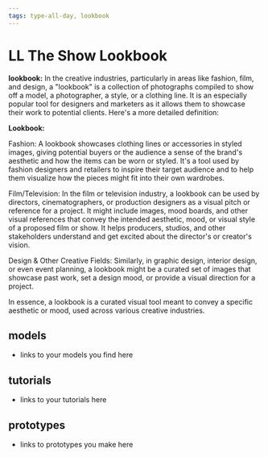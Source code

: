 ```yaml
---
tags: type-all-day, lookbook
---
```


# LL The Show Lookbook

**lookbook:** In the creative industries, particularly in areas like fashion, film, and design, a "lookbook" is a collection of photographs compiled to show off a model, a photographer, a style, or a clothing line. It is an especially popular tool for designers and marketers as it allows them to showcase their work to potential clients. Here's a more detailed definition:

**Lookbook:**

Fashion: A lookbook showcases clothing lines or accessories in styled images, giving potential buyers or the audience a sense of the brand's aesthetic and how the items can be worn or styled. It's a tool used by fashion designers and retailers to inspire their target audience and to help them visualize how the pieces might fit into their own wardrobes.

Film/Television: In the film or television industry, a lookbook can be used by directors, cinematographers, or production designers as a visual pitch or reference for a project. It might include images, mood boards, and other visual references that convey the intended aesthetic, mood, or visual style of a proposed film or show. It helps producers, studios, and other stakeholders understand and get excited about the director's or creator's vision.

Design & Other Creative Fields: Similarly, in graphic design, interior design, or even event planning, a lookbook might be a curated set of images that showcase past work, set a design mood, or provide a visual direction for a project.

In essence, a lookbook is a curated visual tool meant to convey a specific aesthetic or mood, used across various creative industries.


## models

- links to your models you find here

## tutorials

- links to your tutorials here

## prototypes

- links to prototypes you make here
